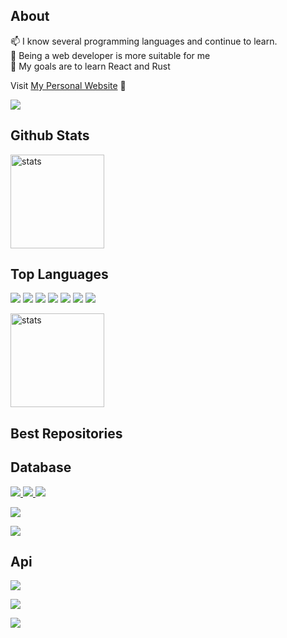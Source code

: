 ## About
📫 I know several programming languages ​​and continue to learn. <br>🧪 Being a web developer is more suitable for me <br>🌊 My goals are to learn React and Rust

Visit [My Personal Website](https://falsisdev.ga/) 💞

<a href="https://github.com/presentdev"><img src="https://img.shields.io/github/followers/presentdev?style=for-the-badge"></a>

## Github Stats
<a href="https://github.com/presentdev"><img src="https://github-readme-stats.vercel.app/api?username=presentdev&show_icons=true&theme=react" width="%100" height="150px" alt="stats"/></a>

## Top Languages
<a href="https://www.javascript.com/"><img src="https://img.shields.io/badge/JavaScript-323330?style=for-the-badge&logo=javascript&logoColor=F7DF1E"></a> <a href="https://nodejs.org/en/"><img src="https://img.shields.io/badge/Node.js-323330?style=for-the-badge&logo=node.js&logoColor=green"></a> <a href="https://html.com/"><img src="https://img.shields.io/badge/HTML-323330?style=for-the-badge&logo=html5&logoColor=orange"></a> <a href="https://css-tricks.com/"><img src="https://img.shields.io/badge/CSS-323330?style=for-the-badge&logo=css3&logoColor=blue"></a> <a href="https://golang.org/"><img src="https://img.shields.io/badge/GO-323330?style=for-the-badge&logo=go&logoColor=cyan"></a> <a href="https://www.python.org/"><img src="https://img.shields.io/badge/Python-323330?style=for-the-badge&logo=python&logoColor=F7DF1E"></a> <a href="https://reactjs.org/"><img src="https://img.shields.io/badge/React-323330?style=for-the-badge&logo=react&logoColor=61DAFB"></a>

<a href="https://falsisdev.ga"><img src="https://github-readme-stats.vercel.app/api/top-langs/?username=presentdev&theme=react&layout=compact" width="%100" height="150px" alt="stats"/></a>

## Best Repositories

## Database

<a href="https://github.com/presentdev/presentdb"><img src="https://img.shields.io/github/v/release/presentdev/presentdb?style=for-the-badge"> <img src="https://img.shields.io/github/stars/presentdev/falsisdb?style=for-the-badge"> <img src="https://img.shields.io/github/forks/presentdev/presentdb?style=for-the-badge">

<img src="https://github-readme-stats.vercel.app/api/pin/?username=falsisdev&repo=falsisdb&cache_seconds=86400&theme=react"></a>

<a href="https://www.kremlin-bot.ga/lisans"><img src="https://img.shields.io/github/license/falsisdev/falsisdb?style=for-the-badge"></a>

## Api

<a href="https://github.com/falsisdev/api"><img src="https://img.shields.io/github/stars/falsisdev/api?style=for-the-badge">

<img src="https://github-readme-stats.vercel.app/api/pin/?username=falsisdev&repo=api&cache_seconds=86400&theme=react"></a>

<a href="https://www.kremlin-bot.ga/lisans"><img src="https://img.shields.io/github/license/falsisdev/falsisdb?style=for-the-badge"></a>
